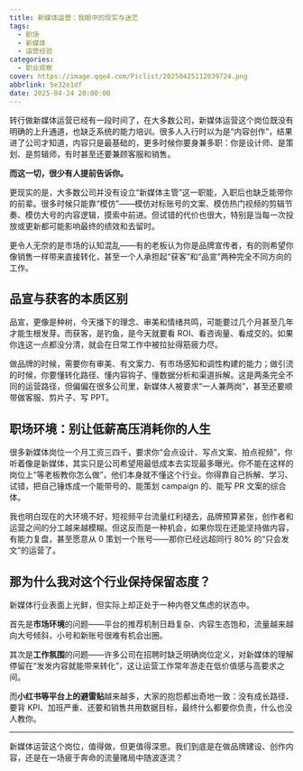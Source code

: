 ```yaml
---
title: 新媒体运营：我眼中的现实与迷茫
tags:
  - 职场
  - 新媒体
  - 运营经验
categories:
  - 职业观察
cover: https://image.qqe4.com/Piclist/20250425112839724.png
abbrlink: 5e32e1df
date: 2025-04-24 20:00:00
---
```


转行做新媒体运营已经有一段时间了，在大多数公司，新媒体运营这个岗位既没有明确的上升通道，也缺乏系统的能力培训。很多人入行时以为是“内容创作”，结果进了公司才知道，内容只是最基础的，更多时候你要身兼多职：你是设计师、是策划、是剪辑师，有时甚至还要兼顾客服和销售。

**而这一切，很少有人提前告诉你。**

更现实的是，大多数公司并没有设立“新媒体主管”这一职能，入职后也缺乏能带你的前辈。很多时候只能靠“模仿”——模仿对标账号的文案、模仿热门视频的剪辑节奏、模仿大号的内容逻辑，摸索中前进。但试错的代价也很大，特别是当每一次投放或更新都可能影响最终的绩效和去留时。

更令人无奈的是市场的认知混乱——有的老板认为你是品牌宣传者，有的则希望你像销售一样带来直接转化，甚至一个人承担起“获客”和“品宣”两种完全不同方向的工作。

## 品宣与获客的本质区别

品宣，更像是种树，今天播下的理念、审美和情绪共鸣，可能要过几个月甚至几年才能生根发芽。而获客，是钓鱼，是今天就要看 ROI、看咨询量、看成交的。如果你连这一点都没分清，就会在日常工作中被拉扯得筋疲力尽。

做品牌的时候，需要你有审美、有文案力、有市场感知和调性构建的能力；做引流的时候，你要懂转化路径、懂内容钩子、懂数据分析和渠道拆解。这是两条完全不同的运营路径，但偏偏在很多公司里，新媒体人被要求“一人兼两岗”，甚至还要顺带做客服、剪片子、写 PPT。

## 职场环境：别让低薪高压消耗你的人生

很多新媒体岗位一个月工资三四千，要求你“会点设计、写点文案、拍点视频”，你听着像是新媒体，其实只是公司希望用最低成本去实现最多曝光。你不能在这样的岗位上“等老板教你怎么做”，他们本身就不懂这个行业。你得靠自己拆解、学习、试错，把自己锤炼成一个能带号的、能策划 campaign 的、能写 PR 文案的综合体。

我也明白现在的大环境不好，短视频平台流量红利褪去，品牌预算紧张，创作者和运营之间的分工越来越模糊。但这反而是一种机会，如果你现在还能坚持做内容，有能力复盘，甚至愿意从 0 策划一个账号——那你已经远超同行 80% 的“只会发文”的运营了。

## 那为什么我对这个行业保持保留态度？

新媒体行业表面上光鲜，但实际上却正处于一种内卷又焦虑的状态中。

首先是**市场环境**的问题——平台的推荐机制日趋复杂、内容生态饱和，流量越来越向大号倾斜，小号和新账号很难有机会出圈。

其次是**工作氛围**的问题——许多公司在招聘时缺乏明确岗位定义，对新媒体的理解停留在“发发内容就能带来转化”，这让运营工作常年游走在低价值感与高要求之间。

而**小红书等平台上的避雷贴**越来越多，大家的抱怨都出奇地一致：没有成长路径、要背 KPI、加班严重、还要和销售共用数据目标，最终什么都要你负责，什么也没人教你。

---

新媒体运营这个岗位，值得做，但更值得深思。我们到底是在做品牌建设、创作内容，还是在一场疲于奔命的流量赌局中随波逐流？

